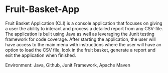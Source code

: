 # Fruit-Basket-App

Fruit Basket Application (CLI) is a console application that focuses on giving a user the ability to interact and process a detailed report from any CSV-file. The application is built using Java as well as leveraging the Junit testing framework for code coverage. After starting the application, the user will have access to the main menu with instructions where the user will have an option to load the CSV file, look in the fruit basket, generate a report and exit the application when finished. 

Environment:
Java, Github, Junit Framework, Apache Maven
